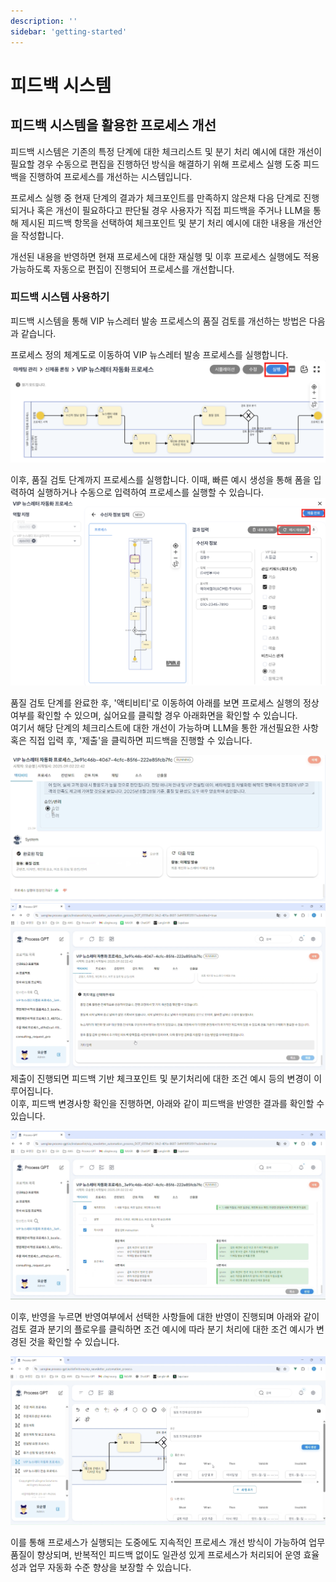 ```yaml
---
description: ''
sidebar: 'getting-started'
---
```


# 피드백 시스템

## 피드백 시스템을 활용한 프로세스 개선

피드백 시스템은 기존의 특정 단계에 대한 체크리스트 및 분기 처리 예시에 대한 개선이 필요할 경우 수동으로 편집을 진행하던 방식을 해결하기 위해 프로세스 실행 도중 피드백을 진행하여 프로세스를 개선하는 시스템입니다.<br>

프로세스 실행 중 현재 단계의 결과가 체크포인트를 만족하지 않은채 다음 단계로 진행되거나 혹은 개선이 필요하다고 판단될 경우 사용자가 직접 피드백을 주거나 LLM을 통해 제시된 피드백 항목을 선택하여 체크포인트 및 분기 처리 예시에 대한 내용을 개선안을 작성합니다.<br>

개선된 내용을 반영하면 현재 프로세스에 대한 재실행 및 이후 프로세스 실행에도 적용가능하도록 자동으로 편집이 진행되어 프로세스를 개선합니다.

### 피드백 시스템 사용하기
피드백 시스템을 통해 VIP 뉴스레터 발송 프로세스의 품질 검토를 개선하는 방법은 다음과 같습니다.

프로세스 정의 체계도로 이동하여 VIP 뉴스레터 발송 프로세스를 실행합니다.<br>
![](../../../uengine-image/process-gpt/feedback-system/feedback-1.png)<br>

이후, 품질 검토 단계까지 프로세스를 실행합니다. 이때, 빠른 예시 생성을 통해 폼을 입력하여 실행하거나 수동으로 입력하여 프로세스를 실행할 수 있습니다.<br>
![](../../../uengine-image/process-gpt/feedback-system/feedback-2.png)<br>

품질 검토 단계를 완료한 후, '액티비티'로 이동하여 아래를 보면 프로세스 실행의 정상여부를 확인할 수 있으며, 싫어요를 클릭할 경우 아래화면을 확인할 수 있습니다.<br>
여기서 해당 단계의 체크리스트에 대한 개선이 가능하며 LLM을 통한 개선필요한 사항 혹은 직접 입력 후, '제출'을 클릭하면 피드백을 진행할 수 있습니다.

![](../../../uengine-image/process-gpt/feedback-system/feedback-3.png)<br>
![](../../../uengine-image/process-gpt/feedback-system/feedback-4.png)<br>
제출이 진행되면 피드백 기반 체크포인트 및 분기처리에 대한 조건 예시 등의 변경이 이루어집니다.<br>
이후, 피드백 변경사항 확인을 진행하면, 아래와 같이 피드백을 반영한 결과를 확인할 수 있습니다.

![](../../../uengine-image/process-gpt/feedback-system/feedback-5.png)<br>

이후, 반영을 누르면 반영여부에서 선택한 사항들에 대한 반영이 진행되며 아래와 같이 검토 결과 분기의 플로우를 클릭하면 조건 예시에 따라 분기 처리에 대한 조건 예시가 변경된 것을 확인할 수 있습니다.

![](../../../uengine-image/process-gpt/feedback-system/feedback-6.png)<br>

이를 통해 프로세스가 실행되는 도중에도 지속적인 프로세스 개선 방식이 가능하여 업무 품질이 향상되며, 반복적인 피드백 없이도 일관성 있게 프로세스가 처리되어 운영 효율성과 업무 자동화 수준 향상을 보장할 수 있습니다.
